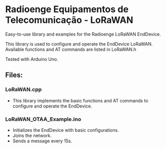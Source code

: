 # Radioenge Equipamentos de Telecomunicação - LoRaWAN

Easy-to-use library and examples for the Radioenge LoRaWAN EndDevice.

This library is used to configure and operate the EndDevice LoRaWAN.
Available functions and AT commands are listed in LoRaWAN.h

Tested with Arduino Uno.

## Files:

### LoRaWAN.cpp
   - This library implements the basic functions and AT commands to configure and operate the EndDevice.

### LoRaWAN_OTAA_Example.ino
   - Initializes the EndDevice with basic configurations.
   - Joins the network.
   - Sends a message every 15s.
